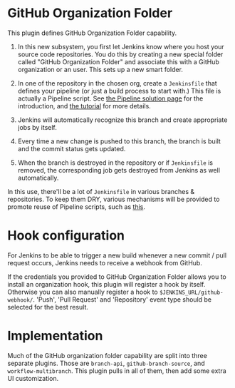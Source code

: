 # GitHub Organization Folder

This plugin defines GitHub Organization Folder capability.

1. In this new subsystem, you first let Jenkins know where you host your source code repositories.
You do this by creating a new special folder called "GitHub Organization Folder" and associate
this with a GitHub organization or an user. This sets up a new smart folder.

1. In one of the repository in the chosen org, create a `Jenkinsfile` that defines your pipeline
(or just a build process to start with.) This file is actually a Pipeline script.
See [the Pipeline solution page](https://jenkins-ci.org/solutions/pipeline) for the introduction,
and [the tutorial](https://github.com/jenkinsci/workflow-plugin/blob/master/TUTORIAL.md) for more details.

1. Jenkins will automatically recognize this branch and create appropriate jobs by itself.

1. Every time a new change is pushed to this branch, the branch is built and the commit status gets updated.

1. When the branch is destroyed in the repository or if `Jenkinsfile` is removed, the corresponding job
gets destroyed from Jenkins as well automatically.

In this use, there'll be a lot of `Jenkinsfile` in various branches & repositories.
To keep them DRY, various mechanisms will be provided to promote reuse of Pipeline scripts, such as
[this](https://github.com/jenkinsci/workflow-plugin/blob/master/cps-global-lib/README.md).


# Hook configuration
For Jenkins to be able to trigger a new build whenever a new commit / pull request occurs, Jenkins
needs to receive a webhook from GitHub.

If the credentials you provided to GitHub Organization Folder allows you to install an organization hook,
this plugin will register a hook by itself. Otherwise you can also manually register a hook
to `$JENKINS_URL/github-webhook/`. 'Push', 'Pull Request' and 'Repository' event type should be selected
for the best result.



# Implementation
Much of the GitHub organization folder capability are split into three separate plugins.
Those are `branch-api`, `github-branch-source`, and `workflow-multibranch`. This plugin
pulls in all of them, then add some extra UI customization.
